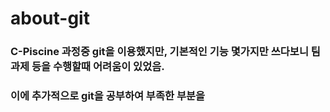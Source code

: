 # about-git
### C-Piscine 과정중 git을 이용했지만, 기본적인 기능 몇가지만 쓰다보니 팀과제 등을 수행할때 어려움이 있었음. 
### 이에 추가적으로 git을 공부하여 부족한 부분을 
